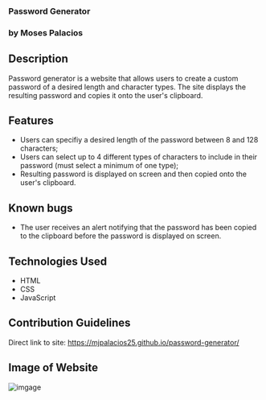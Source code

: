 ### Password Generator 
### by Moses Palacios

## Description
Password generator is a website that allows users to create a custom password of a desired length and character types. The site displays the resulting password and copies it onto the user's clipboard.

## Features

* Users can specifiy a desired length of the password between 8 and 128 characters;
* Users can select up to 4 different types of characters to include in their password (must select a minimum of one type);
* Resulting password is displayed on screen and then copied onto the user's clipboard.

## Known bugs

* The user receives an alert notifying that the password has been copied to the clipboard before the password is displayed on screen.

## Technologies Used

* HTML
* CSS
* JavaScript

## Contribution Guidelines
Direct link to site:
https://mjpalacios25.github.io/password-generator/ 

## Image of Website
![imgage](https://user-images.githubusercontent.com/52770466/69436869-3818ab00-0d10-11ea-9476-dc0def5aa56e.png)




